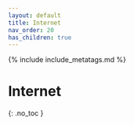 ```yaml
---
layout: default
title: Internet
nav_order: 20
has_children: true
---
```

<!-- markdownlint-disable MD014 MD022 MD025 MD040 -->
{% include include_metatags.md %}

# Internet
{: .no_toc }


